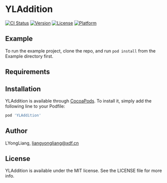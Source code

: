 # YLAddition

[![CI Status](https://img.shields.io/travis/LYongLiang/YLAddition.svg?style=flat)](https://travis-ci.org/LYongLiang/YLAddition)
[![Version](https://img.shields.io/cocoapods/v/YLAddition.svg?style=flat)](https://cocoapods.org/pods/YLAddition)
[![License](https://img.shields.io/cocoapods/l/YLAddition.svg?style=flat)](https://cocoapods.org/pods/YLAddition)
[![Platform](https://img.shields.io/cocoapods/p/YLAddition.svg?style=flat)](https://cocoapods.org/pods/YLAddition)

## Example

To run the example project, clone the repo, and run `pod install` from the Example directory first.

## Requirements

## Installation

YLAddition is available through [CocoaPods](https://cocoapods.org). To install
it, simply add the following line to your Podfile:

```ruby
pod 'YLAddition'
```

## Author

LYongLiang, liangyongliang@xdf.cn

## License

YLAddition is available under the MIT license. See the LICENSE file for more info.
